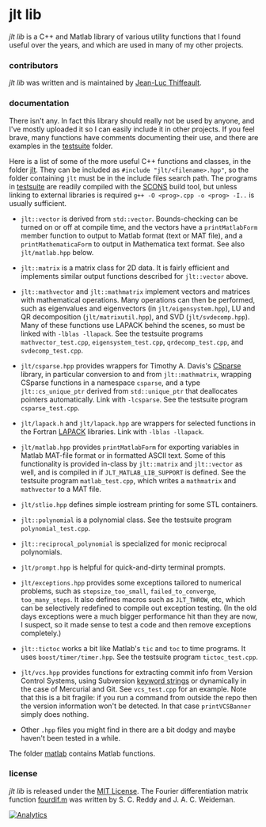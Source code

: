 # jlt lib

*jlt lib* is a C++ and Matlab library of various utility functions that I found useful over the years, and which are used in many of my other projects.

### contributors

*jlt lib* was written and is maintained by [Jean-Luc Thiffeault][1].

### documentation

There isn't any.  In fact this library should really not be used by anyone, and I've mostly uploaded it so I can easily include it in other projects.  If you feel brave, many functions have comments documenting their use, and there are examples in the [testsuite][2] folder.

Here is a list of some of the more useful C++ functions and classes, in the folder [jlt][3].  They can be included as `#include "jlt/<filename>.hpp"`, so the folder containing `jlt` must be in the include files search path.  The programs in [testsuite][2] are readily compiled with the [SCONS][4] build tool, but unless linking to external libraries is required `g++ -O <prog>.cpp -o <prog> -I..` is usually sufficient.

* `jlt::vector` is derived from `std::vector`.  Bounds-checking can be turned on or off at compile time, and the vectors have a `printMatlabForm` member function to output to Matlab format (text or MAT file), and a `printMathematicaForm` to output in Mathematica text format.  See also `jlt/matlab.hpp` below.

* `jlt::matrix` is a matrix class for 2D data.  It is fairly efficient and implements similar output functions described for `jlt::vector` above.

* `jlt::mathvector` and `jlt::mathmatrix` implement vectors and matrices with mathematical operations.  Many operations can then be performed, such as eigenvalues and eigenvectors (in `jlt/eigensystem.hpp`), LU and QR decomposition (`jlt/matrixutil.hpp`), and SVD (`jlt/svdecomp.hpp`).  Many of these functions use LAPACK behind the scenes, so must be linked with `-lblas -llapack`.  See the testsuite programs `mathvector_test.cpp`, `eigensystem_test.cpp`, `qrdecomp_test.cpp`, and `svdecomp_test.cpp`.

* `jlt/csparse.hpp` provides wrappers for Timothy A. Davis's [CSparse][5] library, in particular conversion to and from `jlt::mathmatrix`, wrapping CSparse functions in a namespace `csparse`, and a type `jlt::cs_unique_ptr` derived from `std::unique_ptr` that deallocates pointers automatically.  Link with `-lcsparse`.  See the testsuite program `csparse_test.cpp`.

* `jlt/lapack.h` and `jlt/lapack.hpp` are wrappers for selected functions in the Fortran [LAPACK][6] libraries.  Link with `-lblas -llapack`.

* `jlt/matlab.hpp` provides `printMatlabForm` for exporting variables in Matlab MAT-file format or in formatted ASCII text.  Some of this functionality is provided in-class by `jlt::matrix` and `jlt::vector` as well, and is compiled in if `JLT_MATLAB_LIB_SUPPORT` is defined.  See the testsuite program `matlab_test.cpp`, which writes a `mathmatrix` and `mathvector` to a MAT file.

* `jlt/stlio.hpp` defines simple iostream printing for some STL containers.

* `jlt::polynomial` is a polynomial class.  See the testsuite program `polynomial_test.cpp`.

* `jlt::reciprocal_polynomial` is specialized for monic reciprocal polynomials.

* `jlt/prompt.hpp` is helpful for quick-and-dirty terminal prompts.

* `jlt/exceptions.hpp` provides some exceptions tailored to numerical problems, such as `stepsize_too_small`, `failed_to_converge`, `too_many_steps`.  It also defines macros such as `JLT_THROW`, etc, which can be selectively redefined to compile out exception testing.  (In the old days exceptions were a much bigger performance hit than they are now, I suspect, so it made sense to test a code and then remove exceptions completely.)

* `jlt::tictoc` works a bit like Matlab's `tic` and `toc` to time programs.  It uses `boost/timer/timer.hpp`.  See the testsuite program `tictoc_test.cpp`.

* `jlt/vcs.hpp` provides functions for extracting commit info from Version Control Systems, using Subversion [keyword strings][7] or dynamically in the case of Mercurial and Git.  See `vcs_test.cpp` for an example.  Note that this is a bit fragile: if you run a command from outside the repo then the version information won't be detected.  In that case `printVCSBanner` simply does nothing.

* Other `.hpp` files you might find in there are a bit dodgy and maybe haven't been tested in a while.

The folder [matlab][8] contains Matlab functions.

### license

*jlt lib* is released under the [MIT License][9].  The Fourier differentiation matrix function [fourdif.m][10] was written by S. C. Reddy
and J. A. C. Weideman.

[1]: http://www.math.wisc.edu/~jeanluc/
[2]: https://github.com/jeanluct/jlt/tree/master/testsuite
[3]: https://github.com/jeanluct/jlt/tree/master/jlt
[4]: http://www.scons.org
[5]: http://www.suitesparse.com
[6]: http://www.netlib.org/lapack/
[7]: http://svnbook.red-bean.com/en/1.4/svn.advanced.props.special.keywords.html
[8]: https://github.com/jeanluct/jlt/tree/master/matlab
[9]: https://github.com/jeanluct/jlt/raw/master/LICENSE
[10]: http://appliedmaths.sun.ac.za/~weideman/research/differ.html

[![Analytics](https://ga-beacon.appspot.com/UA-58116885-1/jlt/readme)](https://github.com/igrigorik/ga-beacon)
